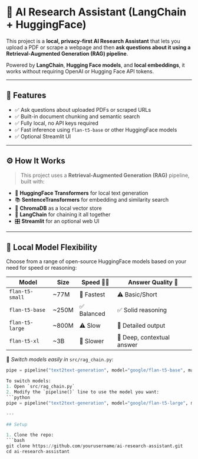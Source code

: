 # 🧠 AI Research Assistant (LangChain + HuggingFace)

This project is a **local, privacy-first AI Research Assistant** that lets you upload a PDF or scrape a webpage and then **ask questions about it using a Retrieval-Augmented Generation (RAG) pipeline**.

Powered by **LangChain**, **Hugging Face models**, and **local embeddings**, it works without requiring OpenAI or Hugging Face API tokens.

---

## 🚀 Features

- ✅ Ask questions about uploaded PDFs or scraped URLs
- ✅ Built-in document chunking and semantic search
- ✅ Fully local, no API keys required
- ✅ Fast inference using `flan-t5-base` or other HuggingFace models
- ✅ Optional Streamlit UI

---

## ⚙️ How It Works

> This project uses a **Retrieval-Augmented Generation (RAG)** pipeline, built with:
- 🧠 **HuggingFace Transformers** for local text generation
- 📚 **SentenceTransformers** for embedding and similarity search
- 🔎 **ChromaDB** as a local vector store
- 🔗 **LangChain** for chaining it all together
- 🎛️ **Streamlit** for an optional web UI

---

## 🔁 Local Model Flexibility

Choose from a range of open-source HuggingFace models based on your need for speed or reasoning:

| Model             | Size   | Speed 🐇🐢   | Answer Quality 🧠           |
|------------------|--------|-------------|-----------------------------|
| `flan-t5-small`  | ~77M   | 🐇 Fastest   | ⚠️ Basic/Short              |
| `flan-t5-base`   | ~250M  | ✅ Balanced  | ✅ Solid reasoning          |
| `flan-t5-large`  | ~800M  | ⚠️ Slow      | 🧠 Detailed output          |
| `flan-t5-xl`     | ~3B    | 🐢 Slower    | 🧠 Deep, contextual answer  |


🧩 *Switch models easily in* `src/rag_chain.py`:
```python
pipe = pipeline("text2text-generation", model="google/flan-t5-base", max_length=512)

To switch models:
1. Open `src/rag_chain.py`
2. Modify the `pipeline()` line to use the model you want:
```python
pipe = pipeline("text2text-generation", model="google/flan-t5-large", max_length=512)

---

## Setup

1. Clone the repo:
```bash
git clone https://github.com/yourusername/ai-research-assistant.git
cd ai-research-assistant